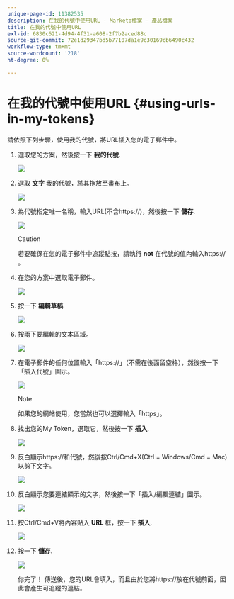 ```yaml
---
unique-page-id: 11382535
description: 在我的代號中使用URL - Marketo檔案 — 產品檔案
title: 在我的代號中使用URL
exl-id: 6830c621-4d94-4f31-a608-2f7b2aced88c
source-git-commit: 72e1d29347bd5b77107da1e9c30169cb6490c432
workflow-type: tm+mt
source-wordcount: '218'
ht-degree: 0%

---
```


# 在我的代號中使用URL {#using-urls-in-my-tokens}

請依照下列步驟，使用我的代號，將URL插入您的電子郵件中。

1. 選取您的方案，然後按一下 **我的代號**.

   ![](assets/one-4.png)

1. 選取 **文字** 我的代號，將其拖放至畫布上。

   ![](assets/two-4.png)

1. 為代號指定唯一名稱，輸入URL(不含https://)，然後按一下 **儲存**.

   ![](assets/three-4.png)

   >[!CAUTION]
   >
   >若要確保在您的電子郵件中追蹤點按，請執行 **not** 在代號的值內輸入https:// 。

1. 在您的方案中選取電子郵件。

   ![](assets/four-3.png)

1. 按一下 **編輯草稿**.

   ![](assets/five-3.png)

1. 按兩下要編輯的文本區域。

   ![](assets/six-1.png)

1. 在電子郵件的任何位置輸入「https://」（不需在後面留空格），然後按一下「插入代號」圖示。

   ![](assets/seven.png)

   >[!NOTE]
   >
   >如果您的網站使用，您當然也可以選擇輸入「https」。

1. 找出您的My Token，選取它，然後按一下 **插入**.

   ![](assets/eight.png)

1. 反白顯示https://和代號，然後按Ctrl/Cmd+X(Ctrl = Windows/Cmd = Mac)以剪下文字。

   ![](assets/nine.png)

1. 反白顯示您要連結顯示的文字，然後按一下「插入/編輯連結」圖示。

   ![](assets/ten.png)

1. 按Ctrl/Cmd+V將內容貼入 **URL** 框，按一下 **插入**.

   ![](assets/eleven.png)

1. 按一下 **儲存**.

   ![](assets/twelve.png)

   你完了！ 傳送後，您的URL會填入，而且由於您將https://放在代號前面，因此會產生可追蹤的連結。

